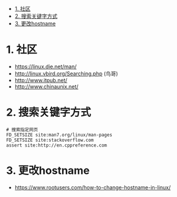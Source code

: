 
<!-- TOC -->

- [1. 社区](#1-社区)
- [2. 搜索关键字方式](#2-搜索关键字方式)
- [3. 更改hostname](#3-更改hostname)

<!-- /TOC -->
<a id="markdown-1-社区" name="1-社区"></a>
# 1. 社区
* https://linux.die.net/man/ 
* http://linux.vbird.org/Searching.php (鸟哥)
* http://www.itpub.net/
* http://www.chinaunix.net/

<a id="markdown-2-搜索关键字方式" name="2-搜索关键字方式"></a>
# 2. 搜索关键字方式

```
# 搜索指定网页
FD_SETSIZE site:man7.org/linux/man-pages
FD_SETSIZE site:stackoverflow.com
assert site:http://en.cppreference.com
```

<a id="markdown-3-更改hostname" name="3-更改hostname"></a>
# 3. 更改hostname
* https://www.rootusers.com/how-to-change-hostname-in-linux/